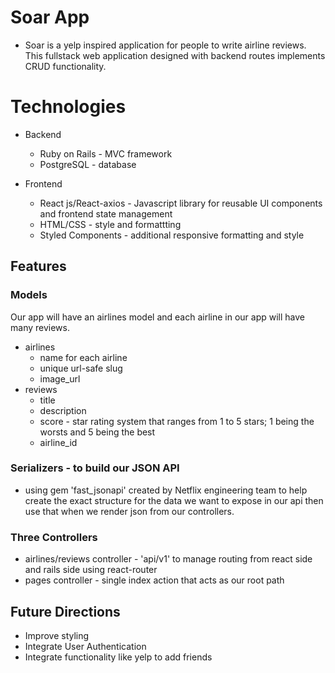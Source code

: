 # Soar App 
    
- Soar is a yelp inspired application for people to write airline reviews. This fullstack web application designed with backend routes implements CRUD functionality.

# Technologies 

* Backend
    * Ruby on Rails - MVC framework
    * PostgreSQL - database

* Frontend
    * React js/React-axios - Javascript library for reusable UI components and frontend state management 
    * HTML/CSS - style and formattting
    * Styled Components - additional responsive formatting and style

## Features 

### Models 
Our app will have an airlines model and each airline in our app will have many reviews.
* airlines 
    * name for each airline
    * unique url-safe slug
    * image_url
* reviews
    * title
    * description
    * score - star rating system that ranges from 1 to 5 stars; 1 being the worsts and 5 being the best
    * airline_id

### Serializers - to build our JSON API
* using gem 'fast_jsonapi' created by Netflix engineering team to help create the exact structure for the data we want to expose in our api then use that when we render json from our controllers.

### Three Controllers 
* airlines/reviews controller - 'api/v1' to manage routing from react side and rails side using react-router
* pages controller - single index action that acts as our root path 


## Future Directions
    
* Improve styling 
* Integrate User Authentication
* Integrate functionality like yelp to add friends
    